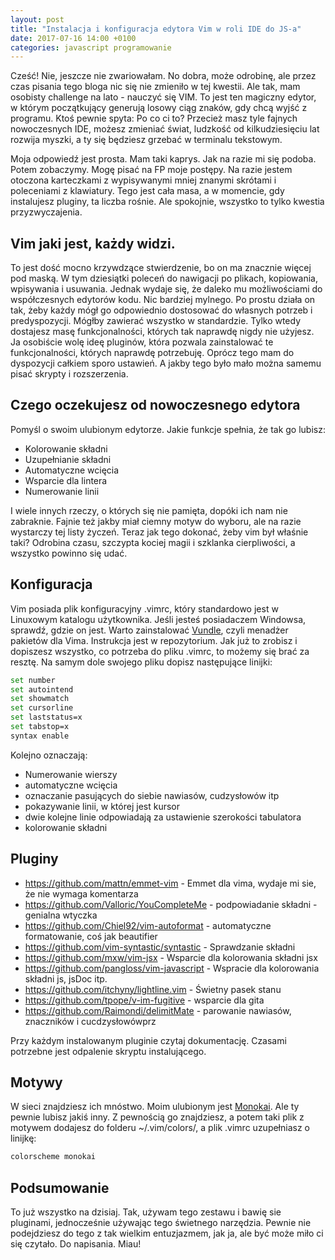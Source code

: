 ```yaml
---
layout: post
title: "Instalacja i konfiguracja edytora Vim w roli IDE do JS-a"
date: 2017-07-16 14:00 +0100
categories: javascript programowanie
---
```


Cześć! Nie, jeszcze nie zwariowałam. No dobra, może odrobinę, ale przez czas pisania tego bloga nic się nie zmieniło w tej kwestii. Ale tak, mam osobisty challenge na lato - nauczyć się VIM. To jest ten magiczny edytor, w którym początkujący generują losowy ciąg znaków, gdy chcą wyjść z programu. Ktoś pewnie spyta: Po co ci to? Przecież masz tyle fajnych nowoczesnych IDE, możesz zmieniać świat, ludzkość od kilkudziesięciu lat rozwija myszki, a ty się będziesz grzebać w terminalu tekstowym. 

Moja odpowiedź jest prosta. Mam taki kaprys. Jak na razie mi się podoba. Potem zobaczymy. Mogę pisać na FP moje postępy. Na razie jestem otoczona karteczkami z wypisywanymi mniej znanymi skrótami i poleceniami z klawiatury. Tego jest cała masa, a w momencie, gdy instalujesz pluginy, ta liczba rośnie.  Ale spokojnie, wszystko to tylko kwestia przyzwyczajenia.

## Vim jaki jest, każdy widzi.

To jest dość mocno krzywdzące stwierdzenie, bo on ma znacznie więcej pod maską. W tym dziesiątki poleceń do nawigacji po plikach, kopiowania, wpisywania i usuwania. Jednak wydaje się, że daleko mu możliwościami do współczesnych edytorów kodu. Nic bardziej mylnego. Po prostu działa on tak, żeby każdy mógł go odpowiednio dostosować do własnych potrzeb i predyspozycji. Mógłby zawierać wszystko w standardzie. Tylko wtedy dostajesz masę funkcjonalności, których tak naprawdę nigdy nie użyjesz. Ja osobiście wolę ideę pluginów, która pozwala zainstalować te funkcjonalności, których naprawdę potrzebuję.  Oprócz tego mam do dyspozycji całkiem sporo ustawień. A jakby tego było mało można samemu pisać skrypty i rozszerzenia. 

## Czego oczekujesz od nowoczesnego edytora

Pomyśl o swoim ulubionym edytorze. Jakie funkcje spełnia, że tak go lubisz:

* Kolorowanie składni
* Uzupełnianie składni
* Automatyczne wcięcia
* Wsparcie dla lintera
* Numerowanie linii

I wiele innych rzeczy, o których się nie pamięta,  dopóki ich nam nie zabraknie. Fajnie też jakby miał ciemny motyw do wyboru, ale na razie wystarczy tej listy życzeń.  Teraz jak tego dokonać, żeby vim był właśnie taki? Odrobina czasu, szczypta kociej magii i szklanka cierpliwości, a wszystko powinno się udać.

## Konfiguracja 

Vim posiada plik konfiguracyjny .vimrc, który standardowo jest w Linuxowym katalogu użytkownika. Jeśli jesteś posiadaczem Windowsa, sprawdź, gdzie on jest. Warto zainstalować [Vundle](https://github.com/VundleVim/Vundle.vim), czyli menadżer pakietów dla Vima. Instrukcja jest w repozytorium.  Jak już to zrobisz i dopiszesz wszystko, co potrzeba do pliku .vimrc, to możemy się brać za resztę. Na samym dole swojego pliku dopisz następujące linijki:

```sh
set number
set autointend
set showmatch
set cursorline
set laststatus=x
set tabstop=x
syntax enable
```

Kolejno oznaczają:

* Numerowanie wierszy
* automatyczne wcięcia
* oznaczanie pasujących do siebie nawiasów, cudzysłowów itp
* pokazywanie linii, w której jest kursor
* dwie kolejne linie odpowiadają za ustawienie szerokości tabulatora
* kolorowanie składni

## Pluginy 

* https://github.com/mattn/emmet-vim - Emmet dla vima, wydaje mi sie, że nie wymaga komentarza
* https://github.com/Valloric/YouCompleteMe - podpowiadanie składni - genialna wtyczka
* https://github.com/Chiel92/vim-autoformat - automatyczne formatowanie, coś jak beautifier
* https://github.com/vim-syntastic/syntastic - Sprawdzanie składni
* https://github.com/mxw/vim-jsx - Wsparcie dla kolorowania składni jsx
* https://github.com/pangloss/vim-javascript - Wspracie dla kolorowania składni js, jsDoc itp.
* https://github.com/itchyny/lightline.vim - Świetny pasek stanu
* https://github.com/tpope/v-im-fugitive - wsparcie dla gita
* https://github.com/Raimondi/delimitMate - parowanie nawiasów, znaczników i cucdzysłowówprz

Przy każdym instalowanym pluginie czytaj dokumentację. Czasami potrzebne jest odpalenie skryptu instalującego.

## Motywy

W sieci znajdziesz ich mnóstwo. Moim ulubionym jest [Monokai](https://github.com/sickill/vim-monokai). Ale ty pewnie lubisz jakiś inny. Z pewnością go znajdziesz, a potem taki plik z motywem dodajesz do folderu ~/.vim/colors/, a plik .vimrc uzupełniasz o linijkę:

```sh
colorscheme monokai
```

## Podsumowanie

To już wszystko na dzisiaj. Tak, używam tego zestawu i bawię sie pluginami, jednocześnie używając tego świetnego narzędzia.  Pewnie nie podejdziesz do tego z tak wielkim entuzjazmem, jak ja, ale być może miło ci się czytało. Do napisania. Miau!
